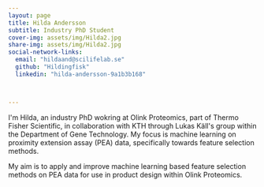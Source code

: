 ```yaml
---
layout: page
title: Hilda Andersson
subtitle: Industry PhD Student
cover-img: assets/img/Hilda2.jpg
share-img: assets/img/Hilda2.jpg
social-network-links:
  email: "hildaand@scilifelab.se"
  github: "Hildingfisk"
  linkedin: "hilda-andersson-9a1b3b168"



---
```


I'm Hilda, an industry PhD wokring at Olink Proteomics, part of Thermo Fisher Scientific, in collaboration with KTH through Lukas Käll's group within the Department of Gene Technology.  My focus is machine learning on proximity extension assay (PEA) data, specifically towards feature selection methods.

My aim is to apply and improve machine learning based feature selection methods on PEA data for use in product design within Olink Proteomics.
